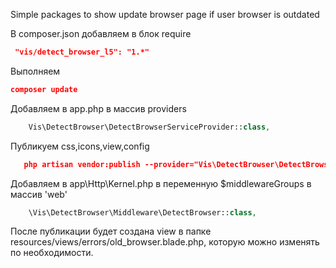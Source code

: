 Simple packages to show update browser page if user browser is outdated

В composer.json добавляем в блок require
```json
 "vis/detect_browser_l5": "1.*"
```

Выполняем
```json
composer update
```

Добавляем в app.php в массив providers
```php
    Vis\DetectBrowser\DetectBrowserServiceProvider::class,
```

Публикуем css,icons,view,config
```json
   php artisan vendor:publish --provider="Vis\DetectBrowser\DetectBrowserServiceProvider"
```

Добавляем в app\Http\Kernel.php в переменную $middlewareGroups в массив 'web'
```php
    \Vis\DetectBrowser\Middleware\DetectBrowser::class,
```

После публикации будет создана view в папке resources/views/errors/old_browser.blade.php, которую можно изменять по необходимости.